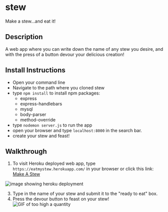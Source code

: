 # stew
Make a stew...and eat it!

## Description
  A web app where you can write down the name of any stew you desire, and with the press of a button devour your delicious creation!

## Install Instructions
  * Open your command line
  * Navigate to the path where you cloned stew
  * type `npm install` to install npm packages:
    *  express
    *  express-handlebars
    *  mysql
    *  body-parser
    *  method-override
  * type `nodemon server.js` to run the app
  * open your browser and type `localhost:8000` in the search bar.
  * create your stew and feast!

  ## Walkthrough
  
  1. To visit Heroku deployed web app, type `https://eatmystew.herokuapp.com/` in your browser or click this link: [Make A Stew](https://eatmystew.herokuapp.com/ "Heroku deployed web app")
  
  ![image showing heroku deployment](assets/heroku_readme.jpg "Heroku")
  
  3. Type in the name of your stew and submit it to the "ready to eat" box. 
  4. Press the devour button to feast on your stew!
    ![GIF of too high a quantity](assets/stew_demo.gif "gif of app")